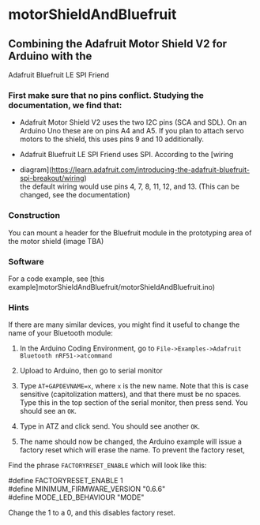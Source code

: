 # motorShieldAndBluefruit

## Combining the Adafruit Motor Shield V2 for Arduino with the 
Adafruit Bluefruit LE SPI Friend

### First make sure that no pins conflict. Studying the documentation, we find that:

* Adafruit Motor Shield V2 uses the two I2C pins (SCA and SDL). On an Arduino
Uno these are on pins A4 and A5. If you plan to attach servo motors to the
shield, this uses pins 9 and 10 additionally.

* Adafruit Bluefruit LE SPI Friend uses SPI. According to the [wiring
* diagram](https://learn.adafruit.com/introducing-the-adafruit-bluefruit-spi-breakout/wiring)  
  the default wiring would use pins 4, 7, 8, 11, 12, and 13. (This can be
	changed, see the documentation)

### Construction

You can mount a header for the Bluefruit module in the prototyping area of 
the motor shield (image TBA)

### Software

For a code example, see [this example]motorShieldAndBluefruit/motorShieldAndBluefruit.ino)

### Hints

If there are many similar devices, you might find it useful to change the 
name of your Bluetooth module:

1. In the Arduino Coding Environment, go to
```File->Examples->Adafruit Bluetooth nRF51->atcommand```

2. Upload to Arduino, then go to serial monitor

3. Type ```AT+GAPDEVNAME=x```, where ```x``` is the new name. 
Note that this is case sensitive (capitolization matters),
and that there must be no spaces.
Type this in the top section of the serial monitor, 
then press send. You should see an ```OK```.

4. Type in ATZ and click send. You should see another ```OK```.

5. The name should now be changed, the Arduino example will issue a factory
reset which will erase the name. To prevent the factory reset,

Find the phrase ```FACTORYRESET_ENABLE``` which will look like this:

#define FACTORYRESET_ENABLE 1  
#define MINIMUM_FIRMWARE_VERSION "0.6.6"  
#define MODE_LED_BEHAVIOUR "MODE"  

Change the 1 to a 0, and this disables factory reset. 
